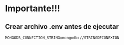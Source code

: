 # Importante!!!
## Crear archivo .env antes de ejecutar
``
MONGODB_CONNECTION_STRING=mongodb://STRINGDECONEXION
``